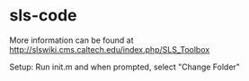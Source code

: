 # sls-code

More information can be found at
http://slswiki.cms.caltech.edu/index.php/SLS_Toolbox

Setup:
Run init.m and when prompted, select "Change Folder"